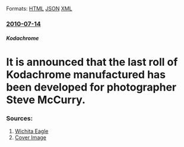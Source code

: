 
Formats: [HTML](/news/2010/07/14/it-is-announced-that-the-last-roll-of-kodachrome-manufactured-has-been-developed-for-photographer-steve-mccurry.html)  [JSON](/news/2010/07/14/it-is-announced-that-the-last-roll-of-kodachrome-manufactured-has-been-developed-for-photographer-steve-mccurry.json)  [XML](/news/2010/07/14/it-is-announced-that-the-last-roll-of-kodachrome-manufactured-has-been-developed-for-photographer-steve-mccurry.xml)  

### [2010-07-14](/news/2010/07/14/index.md)

##### Kodachrome
#  It is announced that the last roll of Kodachrome manufactured has been developed for photographer Steve McCurry. 




### Sources:

1. [Wichita Eagle](http://www.kansas.com/news/business/article1038697.html)
1. [Cover Image](http://www.kansas.com/latest-news/mu5wi8/picture855003/ALTERNATES/LANDSCAPE_1140/072110kodachrome)
